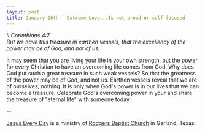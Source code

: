 ```yaml
---
layout: post
title: January 26th - Extreme Love...Is not proud or self-focused
---
```


_II Corinthians 4:7  
But we have this treasure in earthen vessels, that the excellency of
the power may be of God, and not of us._

It may seem that you are living your life in your own strength, but
the power for every Christian to have an overcoming life comes from
God. Why does God put such a great treasure in such weak vessels? So
that the greatness of the power may be of God, and not us. Earthen
vessels reveal that we are of ourselves, nothing. It is only when
God's power is in our lives that we can become a treasure. Celebrate
God's overcoming power in your and share the treasure of "eternal
life" with someone today.

 --

<a href=http://jesuseveryday.net>Jesus Every Day</a> is a ministry of <a href=http://rodgersbaptist.net>Rodgers Baptist Church</a> in Garland, Texas.
